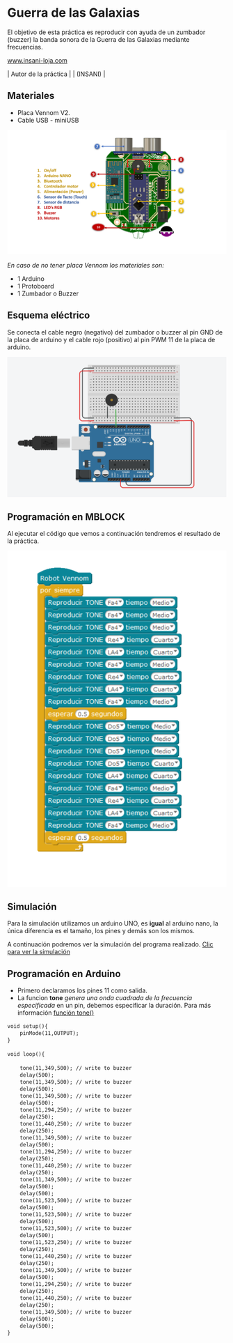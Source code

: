 # Guerra de las Galaxias

El objetivo de esta práctica es reproducir con ayuda de un zumbador (buzzer) la banda sonora de la Guerra de las Galaxias mediante frecuencias. 


www.insani-loja.com

| Autor de la práctica |
| (INSANI) |


## Materiales
- Placa Vennom V2.
- Cable USB - miniUSB

![Placa de programacion Vennom](https://github.com/jandrs300/Bloques_M/blob/master/ejemplos_vennom/Version_2/placa-version2.png)

*En caso de no tener placa Vennom los materiales son:*
- 1 Arduino
- 1 Protoboard
- 1 Zumbador o Buzzer


## Esquema eléctrico
Se conecta el cable negro (negativo) del zumbador o buzzer al pin GND de la placa de arduino y el cable rojo (positivo) al pin PWM 11 de la placa de arduino.

![Esquema de conexion ](https://github.com/jandrs300/Bloques_M/blob/master/ejemplos_vennom/Version_2/Guerra_Galaxias_buzzer/guerra_galaxias_f.png)



## Programación en MBLOCK
Al ejecutar el código que vemos a continuación tendremos el resultado de la práctica.

![programa en mblock guerra de las galaxias tonos Arduino](https://github.com/Insani01/Tutoriales/blob/master/BUZZER/Buzzer_Guerra_Galaxias/guerra%20de%20las%20galaxias.png)


## Simulación
Para la simulación utilizamos un arduino UNO, es **igual** al arduino nano, la única diferencia es el tamaño, los pines y demás son los mismos.

A continuación podremos ver la simulación del programa realizado.  [Clic para ver la simulación]( https://www.tinkercad.com/things/llWRpF47b9w )


 
## Programación en Arduino
- Primero declaramos los pines 11 como salida.
- La funcion **tone** *genera una onda cuadrada de la frecuencia especificada* en un pin, debemos especificar la duración. Para más información [función tone()](https://www.arduino.cc/reference/en/language/functions/advanced-io/tone/)




```
void setup(){
    pinMode(11,OUTPUT);
}

void loop(){
    
    tone(11,349,500); // write to buzzer
    delay(500);
    tone(11,349,500); // write to buzzer
    delay(500);
    tone(11,349,500); // write to buzzer
    delay(500);
    tone(11,294,250); // write to buzzer
    delay(250);
    tone(11,440,250); // write to buzzer
    delay(250);
    tone(11,349,500); // write to buzzer
    delay(500);
    tone(11,294,250); // write to buzzer
    delay(250);
    tone(11,440,250); // write to buzzer
    delay(250);
    tone(11,349,500); // write to buzzer
    delay(500);
    delay(500);
    tone(11,523,500); // write to buzzer
    delay(500);
    tone(11,523,500); // write to buzzer
    delay(500);
    tone(11,523,500); // write to buzzer
    delay(500);
    tone(11,523,250); // write to buzzer
    delay(250);
    tone(11,440,250); // write to buzzer
    delay(250);
    tone(11,349,500); // write to buzzer
    delay(500);
    tone(11,294,250); // write to buzzer
    delay(250);
    tone(11,440,250); // write to buzzer
    delay(250);
    tone(11,349,500); // write to buzzer
    delay(500);
    delay(500);
}
```

